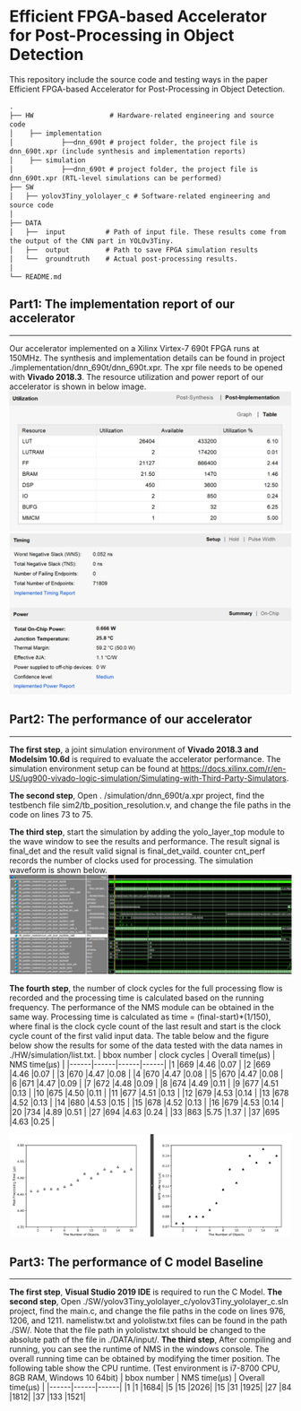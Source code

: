 # Efficient FPGA-based Accelerator for Post-Processing in Object Detection
This repository include the source code and testing ways in the paper Efficient FPGA-based Accelerator for Post-Processing in Object Detection.
```plaintext
.
├── HW                   # Hardware-related engineering and source code
│    ├── implementation
│            ├──dnn_690t # project folder, the project file is dnn_690t.xpr (include synthesis and implementation reports)   
│    ├── simulation
│            ├──dnn_690t # project folder, the project file is dnn_690t.xpr (RTL-level simulations can be performed)
├── SW
│   ├── yolov3Tiny_yololayer_c # Software-related engineering and source code
│
├── DATA
│   ├──  input          # Path of input file. These results come from the output of the CNN part in YOLOv3Tiny.
│   ├──  output         # Path to save FPGA simulation results
│   └──  groundtruth    # Actual post-processing results.
│
└── README.md
```
## Part1:  The implementation report of our accelerator
---
Our accelerator implemented on a Xilinx Virtex-7 690t FPGA runs at 150MHz. The synthesis and implementation details can be found in project ./implementation/dnn_690t/dnn_690t.xpr. The xpr file needs to be opened with __Vivado 2018.3__. The resource utilization and power report of our accelerator is shown in below image.
![File Open Error](HW/implementation/result/resource.png)
![File Open Error](HW/implementation/result/timingandpower.png)

## Part2:  The performance of our accelerator
---
__The first step__, a joint simulation environment of __Vivado 2018.3 and Modelsim 10.6d__ is required to evaluate the accelerator performance. The simulation environment setup can be found at https://docs.xilinx.com/r/en-US/ug900-vivado-logic-simulation/Simulating-with-Third-Party-Simulators.

__The second step__, Open . /simulation/dnn_690t/a.xpr project, find the testbench file sim2/tb_position_resolution.v, and change the file paths in the code on lines 73 to 75.

__The third step__, start the simulation by adding the yolo_layer_top module to the wave window to see the results and performance. The result signal is final_det and the result valid signal is final_det_vaild. counter cnt_perf records the number of clocks used for processing. The simulation waveform is shown below. 
![File Open Error](HW/simulation/image/sim_fig1.png)

__The fourth step__, the number of clock cycles for the full processing flow is recorded and the processing time is calculated based on the running frequency. The performance of the NMS module can be obtained in the same way. Processing time is calculated as time = (final-start)*(1/150), where final is the clock cycle count of the last result and start is the clock cycle count of the first valid input data. The table below and the figure below show the results for some of the data tested with the data names in ./HW/simulation/list.txt.
| bbox number | clock cycles | Overall time(μs) | NMS time(μs) |
|------|------|------|------|
|1	|669	|4.46 	|0.07 |
|2	|669	|4.46 	|0.07 |
|3	|670	|4.47 	|0.08 |
|4	|670	|4.47 	|0.08 |
|5	|670	|4.47 	|0.08 |
|6	|671	|4.47 	|0.09 |
|7	|672	|4.48 	|0.09 |
|8	|674	|4.49 	|0.11 |
|9	|677	|4.51 	|0.13 |
|10	|675	|4.50 	|0.11 |
|11	|677	|4.51 	|0.13 |
|12	|679	|4.53 	|0.14 |
|13	|678	|4.52 	|0.13 |
|14	|680	|4.53 	|0.15 |
|15	|678	|4.52 	|0.13 |
|16	|679	|4.53 	|0.14 |
|20	|734	|4.89 	|0.51 |
|27	|694	|4.63 	|0.24 |
|33	|863	|5.75 	|1.37 |
|37	|695	|4.63 	|0.25 |

![File Open Error](HW/simulation/image/result.png)

## Part3:  The performance of C model Baseline
---
__The first step__, __Visual Studio 2019 IDE__ is required to run the C Model.
__The second step__, Open ./SW/yolov3Tiny_yololayer_c/yolov3Tiny_yololayer_c.sln project, find the main.c, and change the file paths in the code on lines 976, 1206, and 1211. namelistw.txt and yololistw.txt files can be found in the path ./SW/. Note that the file path in yololistw.txt should be changed to the absolute path of the file in ./DATA/input/.
__The third step__, After compiling and running, you can see the runtime of NMS in the windows console. The overall running time can be obtained by modifying the timer position. The following table show the CPU runtime. (Test environment is i7-8700 CPU, 8GB RAM, Windows 10 64bit)
| bbox number | NMS time(μs) | Overall time(μs) |
|------|------|------|
|1	|1    |1684|
|5	|15   |2026|
|15	|31   |1925|
|27	|84   |1812|
|37	|133  |1521|
 


